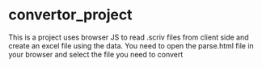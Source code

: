 # convertor_project
This is a project uses browser JS to read .scriv files from client side and create an excel file using the data.
You need to open the parse.html file in your browser and select the file you need to convert
